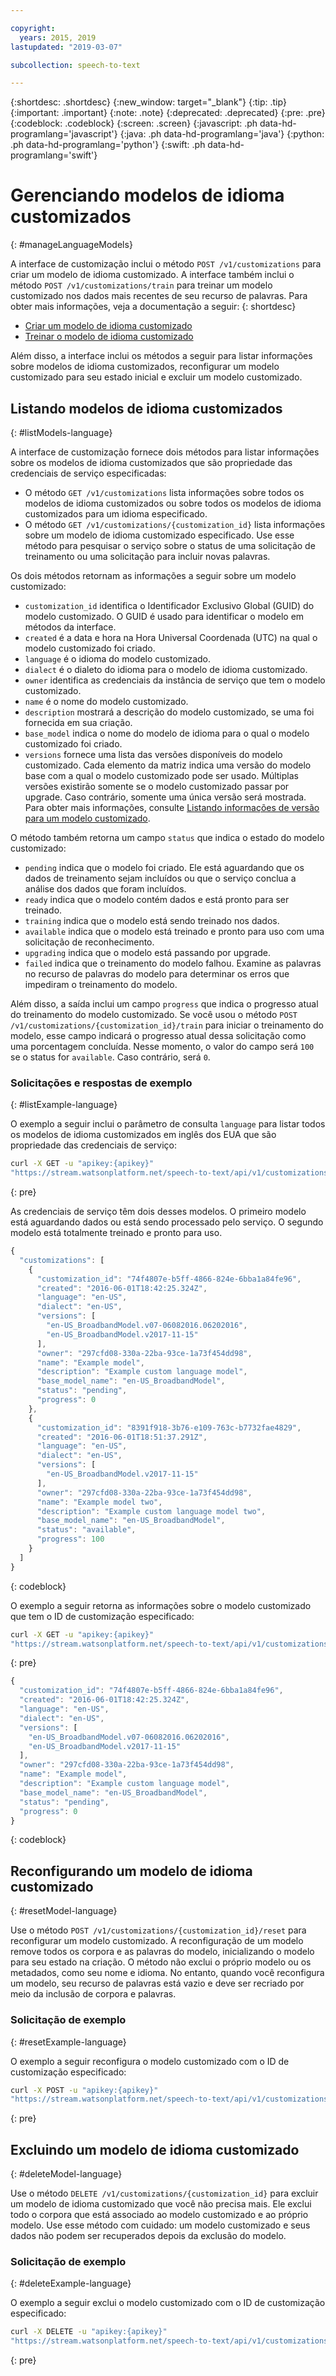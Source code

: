 ```yaml
---

copyright:
  years: 2015, 2019
lastupdated: "2019-03-07"

subcollection: speech-to-text

---
```


{:shortdesc: .shortdesc}
{:new_window: target="_blank"}
{:tip: .tip}
{:important: .important}
{:note: .note}
{:deprecated: .deprecated}
{:pre: .pre}
{:codeblock: .codeblock}
{:screen: .screen}
{:javascript: .ph data-hd-programlang='javascript'}
{:java: .ph data-hd-programlang='java'}
{:python: .ph data-hd-programlang='python'}
{:swift: .ph data-hd-programlang='swift'}

# Gerenciando modelos de idioma customizados
{: #manageLanguageModels}

A interface de customização inclui o método `POST /v1/customizations` para criar um modelo de idioma customizado. A interface também inclui o método `POST /v1/customizations/train` para treinar um modelo customizado nos dados mais recentes de seu recurso de palavras. Para obter mais informações, veja a documentação a seguir:
{: shortdesc}

-   [Criar um modelo de idioma customizado](/docs/services/speech-to-text/language-create.html#createModel-language)
-   [Treinar o modelo de idioma customizado](/docs/services/speech-to-text/language-create.html#trainModel-language)

Além disso, a interface inclui os métodos a seguir para listar informações sobre modelos de idioma customizados, reconfigurar um modelo customizado para seu estado inicial e excluir um modelo customizado.

## Listando modelos de idioma customizados
{: #listModels-language}

A interface de customização fornece dois métodos para listar informações sobre os modelos de idioma customizados que são propriedade das credenciais de serviço especificadas:

-   O método `GET /v1/customizations` lista informações sobre todos os modelos de idioma customizados ou sobre todos os modelos de idioma customizados para um idioma especificado.
-   O método `GET /v1/customizations/{customization_id}` lista informações sobre um modelo de idioma customizado especificado. Use esse método para pesquisar o serviço sobre o status de uma solicitação de treinamento ou uma solicitação para incluir novas palavras.

Os dois métodos retornam as informações a seguir sobre um modelo customizado:

-   `customization_id` identifica o Identificador Exclusivo Global (GUID) do modelo customizado. O GUID é usado para identificar o modelo em métodos da interface.
-   `created` é a data e hora na Hora Universal Coordenada (UTC) na qual o modelo customizado foi criado.
-   `language` é o idioma do modelo customizado.
-   `dialect` é o dialeto do idioma para o modelo de idioma customizado.
-   `owner` identifica as credenciais da instância de serviço que tem o modelo customizado.
-   `name` é o nome do modelo customizado.
-   `description` mostrará a descrição do modelo customizado, se uma foi fornecida em sua criação.
-   `base_model` indica o nome do modelo de idioma para o qual o modelo customizado foi criado.
-   `versions` fornece uma lista das versões disponíveis do modelo customizado. Cada elemento da matriz indica uma versão do modelo base com a qual o modelo customizado pode ser usado. Múltiplas versões existirão somente se o modelo customizado passar por upgrade. Caso contrário, somente uma única versão será mostrada. Para obter mais informações, consulte [Listando informações de versão para um modelo customizado](/docs/services/speech-to-text/custom-upgrade.html#upgradeList).

O método também retorna um campo `status` que indica o estado do modelo customizado:

-   `pending` indica que o modelo foi criado. Ele está aguardando que os dados de treinamento sejam incluídos ou que o serviço conclua a análise dos dados que foram incluídos.
-   `ready` indica que o modelo contém dados e está pronto para ser treinado.
-   `training` indica que o modelo está sendo treinado nos dados.
-   `available` indica que o modelo está treinado e pronto para uso com uma solicitação de reconhecimento.
-   `upgrading` indica que o modelo está passando por upgrade.
-   `failed` indica que o treinamento do modelo falhou. Examine as palavras no recurso de palavras do modelo para determinar os erros que impediram o treinamento do modelo.

Além disso, a saída inclui um campo `progress` que indica o progresso atual do treinamento do modelo customizado. Se você usou o método `POST /v1/customizations/{customization_id}/train` para iniciar o treinamento do modelo, esse campo indicará o progresso atual dessa solicitação como uma porcentagem concluída. Nesse momento, o valor do campo será `100` se o status for `available`. Caso contrário, será `0`.

### Solicitações e respostas de exemplo
{: #listExample-language}

O exemplo a seguir inclui o parâmetro de consulta `language` para listar todos os modelos de idioma customizados em inglês dos EUA que são propriedade das credenciais de serviço:

```bash
curl -X GET -u "apikey:{apikey}"
"https://stream.watsonplatform.net/speech-to-text/api/v1/customizations?language=en-US"
```
{: pre}

As credenciais de serviço têm dois desses modelos. O primeiro modelo está aguardando dados ou está sendo processado pelo serviço. O segundo modelo está totalmente treinado e pronto para uso.

```javascript
{
  "customizations": [
    {
      "customization_id": "74f4807e-b5ff-4866-824e-6bba1a84fe96",
      "created": "2016-06-01T18:42:25.324Z",
      "language": "en-US",
      "dialect": "en-US",
      "versions": [
        "en-US_BroadbandModel.v07-06082016.06202016",
        "en-US_BroadbandModel.v2017-11-15"
      ],
      "owner": "297cfd08-330a-22ba-93ce-1a73f454dd98",
      "name": "Example model",
      "description": "Example custom language model",
      "base_model_name": "en-US_BroadbandModel",
      "status": "pending",
      "progress": 0
    },
    {
      "customization_id": "8391f918-3b76-e109-763c-b7732fae4829",
      "created": "2016-06-01T18:51:37.291Z",
      "language": "en-US",
      "dialect": "en-US",
      "versions": [
        "en-US_BroadbandModel.v2017-11-15"
      ],
      "owner": "297cfd08-330a-22ba-93ce-1a73f454dd98",
      "name": "Example model two",
      "description": "Example custom language model two",
      "base_model_name": "en-US_BroadbandModel",
      "status": "available",
      "progress": 100
    }
  ]
}
```
{: codeblock}

O exemplo a seguir retorna as informações sobre o modelo customizado que tem o ID de customização especificado:

```bash
curl -X GET -u "apikey:{apikey}"
"https://stream.watsonplatform.net/speech-to-text/api/v1/customizations/{customization_id}"
```
{: pre}

```javascript
{
  "customization_id": "74f4807e-b5ff-4866-824e-6bba1a84fe96",
  "created": "2016-06-01T18:42:25.324Z",
  "language": "en-US",
  "dialect": "en-US",
  "versions": [
    "en-US_BroadbandModel.v07-06082016.06202016",
    "en-US_BroadbandModel.v2017-11-15"
  ],
  "owner": "297cfd08-330a-22ba-93ce-1a73f454dd98",
  "name": "Example model",
  "description": "Example custom language model",
  "base_model_name": "en-US_BroadbandModel",
  "status": "pending",
  "progress": 0
}
```
{: codeblock}

## Reconfigurando um modelo de idioma customizado
{: #resetModel-language}

Use o método `POST /v1/customizations/{customization_id}/reset` para reconfigurar um modelo customizado. A reconfiguração de um modelo remove todos os corpora e as palavras do modelo, inicializando o modelo para seu estado na criação. O método não exclui o próprio modelo ou os metadados, como seu nome e idioma. No entanto, quando você reconfigura um modelo, seu recurso de palavras está vazio e deve ser recriado por meio da inclusão de corpora e palavras.

### Solicitação de exemplo
{: #resetExample-language}

O exemplo a seguir reconfigura o modelo customizado com o ID de customização especificado:

```bash
curl -X POST -u "apikey:{apikey}"
"https://stream.watsonplatform.net/speech-to-text/api/v1/customizations/{customization_id}/reset"
```
{: pre}

## Excluindo um modelo de idioma customizado
{: #deleteModel-language}

Use o método `DELETE /v1/customizations/{customization_id}` para excluir um modelo de idioma customizado que você não precisa mais. Ele exclui todo o corpora que está associado ao modelo customizado e ao próprio modelo. Use esse método com cuidado: um modelo customizado e seus dados não podem ser recuperados depois da exclusão do modelo.

### Solicitação de exemplo
{: #deleteExample-language}

O exemplo a seguir exclui o modelo customizado com o ID de customização especificado:

```bash
curl -X DELETE -u "apikey:{apikey}"
"https://stream.watsonplatform.net/speech-to-text/api/v1/customizations/{customization_id}"
```
{: pre}
